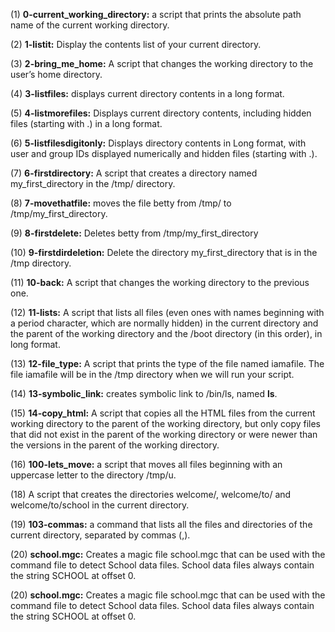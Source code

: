(1) **0-current_working_directory:** a script that prints the absolute path name of the current working directory.

(2) **1-listit:** Display the contents list of your current directory.

(3) **2-bring_me_home:** A script that changes the working directory to the user’s home directory.

(4) **3-listfiles:** displays current directory contents in a long format.

(5) **4-listmorefiles:** Displays current directory contents, including hidden files (starting with .) in a long format.

(6) **5-listfilesdigitonly:** Displays directory contents in Long format, with user and group IDs displayed numerically and hidden files (starting with .).

(7) **6-firstdirectory:** A script that creates a directory named my_first_directory in the /tmp/ directory.

(8) **7-movethatfile:** moves the file betty from /tmp/ to /tmp/my_first_directory.

(9) **8-firstdelete:** Deletes betty from /tmp/my_first_directory

(10) **9-firstdirdeletion:** Delete the directory my_first_directory that is in the /tmp directory.

(11) **10-back:** A script that changes the working directory to the previous one.

(12) **11-lists:** A script that lists all files (even ones with names beginning with a period character, which are normally hidden) in the current directory and the parent of the working directory and the /boot directory (in this order), in long format.

(13) **12-file_type:** A script that prints the type of the file named iamafile. The file iamafile will be in the /tmp directory when we will run your script.


(14) **13-symbolic_link:** creates symbolic link to /bin/ls, named __ls__.


(15) **14-copy_html:** A script that copies all the HTML files from the current working directory to the parent of the working directory, but only copy files that did not exist in the parent of the working directory or were newer than the versions in the parent of the working directory.


(16) **100-lets_move:** a script that moves all files beginning with an uppercase letter to the directory /tmp/u.


(18) A  script that creates the directories welcome/, welcome/to/ and welcome/to/school in the current directory.


(19) **103-commas:** a command that lists all the files and directories of the current directory, separated by commas (,).


(20) **school.mgc:** Creates a magic file school.mgc that can be used with the command file to detect School data files. School data files always contain the string SCHOOL at offset 0.


(20) **school.mgc:** Creates a magic file school.mgc that can be used with the command file to detect School data files. School data files always contain the string SCHOOL at offset 0.
